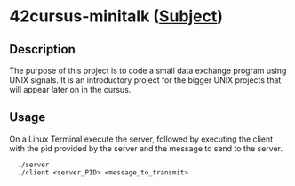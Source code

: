 # 42cursus-minitalk ([Subject](/en.subject.pdf))

## Description
The purpose of this project is to code a small data exchange program using UNIX signals. It is an introductory project for the bigger UNIX projects that will appear later on in the cursus.

## Usage

On a Linux Terminal execute the server, followed by executing the client with the pid provided by the server and the message to send to the server.

```unix
  ./server
  ./client <server_PID> <message_to_transmit>
```
